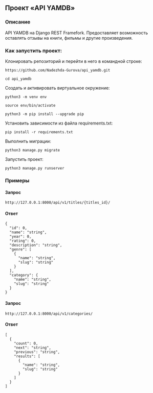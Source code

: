 ## Проект «API YAMDB»
### Описание
API YAMDB на Django REST Framefork. Предоставляет возможность оставлять отзывы на книги, фильмы и другие произведения.

### Как запустить проект:

Клонировать репозиторий и перейти в него в командной строке:

```
https://github.com/Nadezhda-Gurova/api_yamdb.git
```

```
cd api_yamdb
```

Cоздать и активировать виртуальное окружение:

```
python3 -m venv env
```

```
source env/bin/activate
```

```
python3 -m pip install --upgrade pip
```

Установить зависимости из файла requirements.txt:

```
pip install -r requirements.txt
```

Выполнить миграции:

```
python3 manage.py migrate
```

Запустить проект:

```
python3 manage.py runserver
```

### Примеры 

#### Запрос

```http://127.0.0.1:8000/api/v1/titles/{titles_id}/```


#### Ответ
```
{
  "id": 0,
  "name": "string",
  "year": 0,
  "rating": 0,
  "description": "string",
  "genre": [
    {
      "name": "string",
      "slug": "string"
    }
  ],
  "category": {
    "name": "string",
    "slug": "string"
  }
}
```
#### Запрос

```http://127.0.0.1:8000/api/v1/categories/```


#### Ответ
```
[
  {
    "count": 0,
    "next": "string",
    "previous": "string",
    "results": [
      {
        "name": "string",
        "slug": "string"
      }
    ]
  }
]
```

